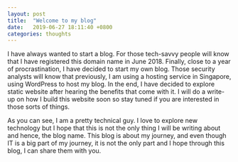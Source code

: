 ```yaml
---
layout: post
title:  "Welcome to my blog"
date:   2019-06-27 18:11:40 +0800
categories: thoughts
---
```

I have always wanted to start a blog. For those tech-savvy people will know that I have registered this domain name in June 2018. Finally, close to a year of procrastination, I have decided to start my own blog. Those security analysts will know that previously, I am using a hosting service in Singapore, using WordPress to host my blog. In the end, I have decided to explore static website after hearing the benefits that come with it. I will do a write-up on how I build this website soon so stay tuned if you are interested in those sorts of things. 

As you can see, I am a pretty technical guy. I love to explore new technology but I hope that this is not the only thing I will be writing about and hence, the blog name. This blog is about my journey, and even though IT is a big part of my journey, it is not the only part and I hope through this blog, I can share them with you.




